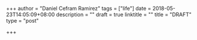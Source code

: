 +++
author = "Daniel Cefram Ramirez"
tags = ["life"]
date = 2018-05-23T14:05:09+08:00
description = ""
draft = true
linktitle = ""
title = "DRAFT"
type = "post"

+++